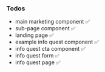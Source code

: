### Todos
- main marketing component ✅
- sub-page component ✅
- landing page ✅
- example info quest component ✅
- info quest cta component ✅
- info quest form ✅
- info quest page ✅